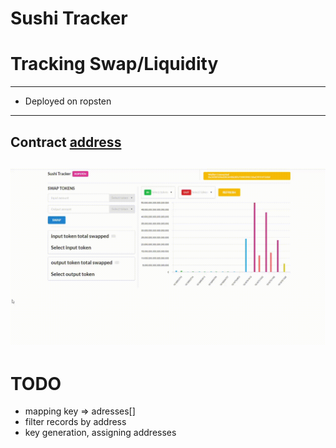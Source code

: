 <h1>Sushi Tracker</h1>

# Tracking Swap/Liquidity



---
* Deployed on ropsten
---
Contract [address](https://ropsten.etherscan.io/address/0xe75c3087ddf91db11a6b17bb0ebab8453e9a77a6)
---
![example](./2021-03-26-17-10-35.gif)
---

# TODO
- mapping key => adresses[]
- filter records by address
- key generation, assigning addresses


